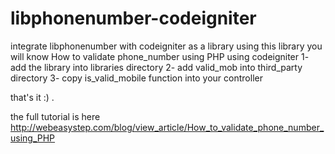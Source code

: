 # libphonenumber-codeigniter
integrate libphonenumber with codeigniter as a library
using this library you will know How to validate phone_number using PHP using codeigniter
1- add the library into libraries directory
2- add valid_mob into third_party directory
3- copy is_valid_mobile function into your controller

that's it :) .

the full tutorial is here
http://webeasystep.com/blog/view_article/How_to_validate_phone_number_using_PHP
